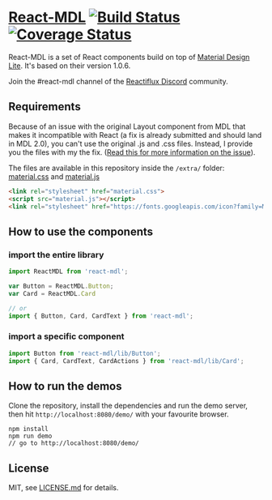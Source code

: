# [React-MDL][react-mdl-url] [![Build Status][travis-image]][travis-url] [![Coverage Status][coveralls-image]][coveralls-url]

React-MDL is a set of React components build on top of [Material Design Lite][google-mdl-url]. It's based on their version 1.0.6.

Join the #react-mdl channel of the [Reactiflux Discord][discord-url] community.

## Requirements
Because of an issue with the original Layout component from MDL that makes it incompatible with React (a fix is already submitted and should land in MDL 2.0), you can't use the original .js and .css files. Instead, I provide you the files with my the fix. ([Read this for more information on the issue](https://github.com/google/material-design-lite/issues/1356)).

The files are available in this repository inside the `/extra/` folder: [material.css](/extra/material.css) and [material.js](/extra/material.js)
```html
<link rel="stylesheet" href="material.css">
<script src="material.js"></script>
<link rel="stylesheet" href="https://fonts.googleapis.com/icon?family=Material+Icons">
```

## How to use the components

### import the entire library
```js
import ReactMDL from 'react-mdl';

var Button = ReactMDL.Button;
var Card = ReactMDL.Card

// or
import { Button, Card, CardText } from 'react-mdl';
```

### import a specific component
```js
import Button from 'react-mdl/lib/Button';
import { Card, CardText, CardActions } from 'react-mdl/lib/Card';
```

## How to run the demos
Clone the repository, install the dependencies and run the demo server, then hit `http://localhost:8080/demo/` with your favourite browser.
```
npm install
npm run demo
// go to http://localhost:8080/demo/
```

## License

MIT, see [LICENSE.md](/LICENSE.md) for details.

[react-mdl-url]: http://tleunen.github.io/react-mdl/
[travis-image]: https://travis-ci.org/tleunen/react-mdl.svg?branch=master
[travis-url]: https://travis-ci.org/tleunen/react-mdl
[coveralls-image]: https://coveralls.io/repos/tleunen/react-mdl/badge.svg?branch=master&service=github
[coveralls-url]: https://coveralls.io/github/tleunen/react-mdl?branch=master
[google-mdl-url]: https://github.com/google/material-design-lite
[discord-url]: https://discord.gg/0ZcbPKXt5bWTpxL5
